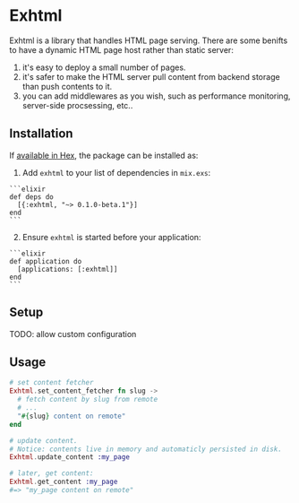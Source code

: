# Exhtml

Exhtml is a library that handles HTML page serving.
There are some benifts to have a dynamic HTML page host rather than static server:

1. it's easy to deploy a small number of pages.
2. it's safer to make the HTML server pull content from backend storage than push contents to it.
3. you can add middlewares as you wish, such as performance monitoring, server-side procsessing, etc..

## Installation

If [available in Hex](https://hex.pm/docs/publish), the package can be installed as:

  1. Add `exhtml` to your list of dependencies in `mix.exs`:

    ```elixir
    def deps do
      [{:exhtml, "~> 0.1.0-beta.1"}]
    end
    ```

  2. Ensure `exhtml` is started before your application:

    ```elixir
    def application do
      [applications: [:exhtml]]
    end
    ```

## Setup

TODO: allow custom configuration

## Usage

```elixir
# set content fetcher
Exhtml.set_content_fetcher fn slug ->
  # fetch content by slug from remote
  # ...
  "#{slug} content on remote"
end

# update content.
# Notice: contents live in memory and automaticly persisted in disk.
Exhtml.update_content :my_page

# later, get content:
Exhtml.get_content :my_page
#=> "my_page content on remote"
```

